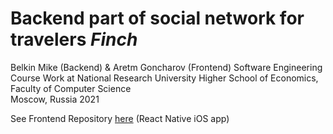 # Backend part of social network for travelers *Finch*
Belkin Mike (Backend) & Aretm Goncharov (Frontend) Software Engineering Course Work at National Research University Higher School of Economics, Faculty of Computer Science  
Moscow, Russia
2021

See Frontend Repository [here](https://github.com/artemgoncharov2000/finch-frontend) (React Native iOS app)
